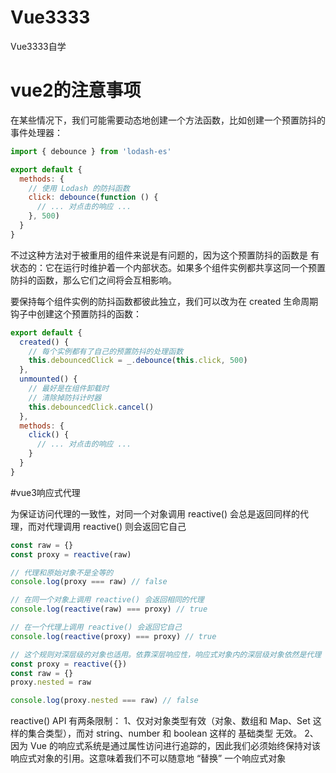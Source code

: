 # Vue3333
Vue3333自学

# vue2的注意事项
在某些情况下，我们可能需要动态地创建一个方法函数，比如创建一个预置防抖的事件处理器：

```javascript
import { debounce } from 'lodash-es'

export default {
  methods: {
    // 使用 Lodash 的防抖函数
    click: debounce(function () {
      // ... 对点击的响应 ...
    }, 500)
  }
}
```
不过这种方法对于被重用的组件来说是有问题的，因为这个预置防抖的函数是 有状态的：它在运行时维护着一个内部状态。如果多个组件实例都共享这同一个预置防抖的函数，那么它们之间将会互相影响。

要保持每个组件实例的防抖函数都彼此独立，我们可以改为在 created 生命周期钩子中创建这个预置防抖的函数：
```javascript
export default {
  created() {
    // 每个实例都有了自己的预置防抖的处理函数
    this.debouncedClick = _.debounce(this.click, 500)
  },
  unmounted() {
    // 最好是在组件卸载时
    // 清除掉防抖计时器
    this.debouncedClick.cancel()
  },
  methods: {
    click() {
      // ... 对点击的响应 ...
    }
  }
}
```

#vue3响应式代理

为保证访问代理的一致性，对同一个对象调用 reactive() 会总是返回同样的代理，而对代理调用 reactive() 则会返回它自己

```javascript
const raw = {}
const proxy = reactive(raw)

// 代理和原始对象不是全等的
console.log(proxy === raw) // false

// 在同一个对象上调用 reactive() 会返回相同的代理
console.log(reactive(raw) === proxy) // true

// 在一个代理上调用 reactive() 会返回它自己
console.log(reactive(proxy) === proxy) // true

// 这个规则对深层级的对象也适用。依靠深层响应性，响应式对象内的深层级对象依然是代理
const proxy = reactive({})
const raw = {}
proxy.nested = raw

console.log(proxy.nested === raw) // false
```

reactive() API 有两条限制：
1、仅对对象类型有效（对象、数组和 Map、Set 这样的集合类型），而对 string、number 和 boolean 这样的 基础类型 无效。
2、因为 Vue 的响应式系统是通过属性访问进行追踪的，因此我们必须始终保持对该响应式对象的引用。这意味着我们不可以随意地 “替换” 一个响应式对象






















